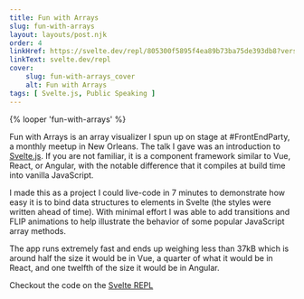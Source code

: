 ```yaml
---
title: Fun with Arrays
slug: fun-with-arrays
layout: layouts/post.njk
order: 4
linkHref: https://svelte.dev/repl/805300f5895f4ea89b73ba75de393db8?version=3.16.0
linkText: svelte.dev/repl
cover:
    slug: fun-with-arrays_cover
    alt: Fun with Arrays
tags: [ Svelte.js, Public Speaking ]
---
```

{% looper 'fun-with-arrays' %}

Fun with Arrays is an array visualizer I spun up on stage at #FrontEndParty, a monthly meetup in New Orleans. The talk I gave was an introduction to [Svelte.js](https://svelte.dev). If you are not familiar, it is a component framework similar to Vue, React, or Angular, with the notable difference that it compiles at build time into vanilla JavaScript.

I made this as a project I could live-code in 7 minutes to demonstrate how easy it is to bind data structures to elements in Svelte (the styles were written ahead of time).  With minimal effort I was able to add transitions and FLIP animations to help illustrate the behavior of some popular JavaScript array methods.

The app runs extremely fast and ends up weighing less than 37kB which is around half the size it would be in Vue, a quarter of what it would be in React, and one twelfth of the size it would be in Angular.

Checkout the code on the [Svelte REPL](https://svelte.dev/repl/805300f5895f4ea89b73ba75de393db8?version=3.16.0)
